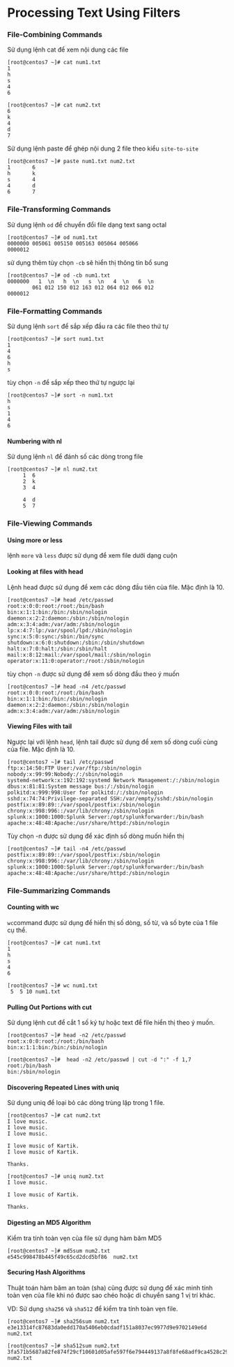 # Processing Text Using	Filters

### File-Combining Commands 

Sử dụng lệnh cat để xem nội dung các file

```
[root@centos7 ~]# cat num1.txt
1
h
s
4
6
```
```
[root@centos7 ~]# cat num2.txt
6
k
4
d
7
```

Sử dụng lệnh paste để ghép nội dung 2 file theo kiểu `site-to-site`

```
[root@centos7 ~]# paste num1.txt num2.txt
1       6
h       k
s       4
4       d
6       7
```

### File-Transforming Commands

Sử dụng lệnh `od` để chuyển đổi file dạng text sang octal

```
[root@centos7 ~]# od num1.txt
0000000 005061 005150 005163 005064 005066
0000012
```

sử dụng thêm tùy chọn `-cb` sẽ hiển thị thông tin bổ sung 

```
[root@centos7 ~]# od -cb num1.txt
0000000   1  \n   h  \n   s  \n   4  \n   6  \n
        061 012 150 012 163 012 064 012 066 012
0000012
```

### File-Formatting	Commands 

Sử dụng lệnh `sort` để sắp xếp đầu ra các file theo thứ tự 

```
[root@centos7 ~]# sort num1.txt
1
4
6
h
s
```

tùy chọn `-n` để sắp xếp theo thứ tự ngược lại 

```
[root@centos7 ~]# sort -n num1.txt
h
s
1
4
6
```

#### Numbering with nl

Sử dụng lệnh `nl` để đánh số các dòng trong file 

```
[root@centos7 ~]# nl num2.txt
     1  6
     2  k
     3  4

     4  d
     5  7
```

### File-Viewing Commands 

#### Using more or less

lệnh `more` và `less` được sử dụng để xem file dưới dạng cuộn

#### Looking at files with head

Lệnh head được sử dụng để xem các dòng đầu tiên của file. Mặc định là 10. 

```
[root@centos7 ~]# head /etc/passwd
root:x:0:0:root:/root:/bin/bash
bin:x:1:1:bin:/bin:/sbin/nologin
daemon:x:2:2:daemon:/sbin:/sbin/nologin
adm:x:3:4:adm:/var/adm:/sbin/nologin
lp:x:4:7:lp:/var/spool/lpd:/sbin/nologin
sync:x:5:0:sync:/sbin:/bin/sync
shutdown:x:6:0:shutdown:/sbin:/sbin/shutdown
halt:x:7:0:halt:/sbin:/sbin/halt
mail:x:8:12:mail:/var/spool/mail:/sbin/nologin
operator:x:11:0:operator:/root:/sbin/nologin
```

tùy chọn `-n` được sử dụng để xem số dòng đầu theo ý muốn 


```
[root@centos7 ~]# head -n4 /etc/passwd
root:x:0:0:root:/root:/bin/bash
bin:x:1:1:bin:/bin:/sbin/nologin
daemon:x:2:2:daemon:/sbin:/sbin/nologin
adm:x:3:4:adm:/var/adm:/sbin/nologin
```

#### Viewing Files with tail

Ngược lại với lệnh `head`, lệnh tail được sử dụng để xem số dòng cuối cùng của file. Mặc định là 10. 

```
[root@centos7 ~]# tail /etc/passwd
ftp:x:14:50:FTP User:/var/ftp:/sbin/nologin
nobody:x:99:99:Nobody:/:/sbin/nologin
systemd-network:x:192:192:systemd Network Management:/:/sbin/nologin
dbus:x:81:81:System message bus:/:/sbin/nologin
polkitd:x:999:998:User for polkitd:/:/sbin/nologin
sshd:x:74:74:Privilege-separated SSH:/var/empty/sshd:/sbin/nologin
postfix:x:89:89::/var/spool/postfix:/sbin/nologin
chrony:x:998:996::/var/lib/chrony:/sbin/nologin
splunk:x:1000:1000:Splunk Server:/opt/splunkforwarder:/bin/bash
apache:x:48:48:Apache:/usr/share/httpd:/sbin/nologin
```

Tùy chọn -n được sử dụng để xác định số dòng muốn hiển thị 

```
[root@centos7 ~]# tail -n4 /etc/passwd
postfix:x:89:89::/var/spool/postfix:/sbin/nologin
chrony:x:998:996::/var/lib/chrony:/sbin/nologin
splunk:x:1000:1000:Splunk Server:/opt/splunkforwarder:/bin/bash
apache:x:48:48:Apache:/usr/share/httpd:/sbin/nologin
```

### File-Summarizing Commands

#### Counting with wc

`wc`command được sử dụng để hiển thị số dòng, số từ, và số byte của 1 file cụ thể. 

```
[root@centos7 ~]# cat num1.txt
1
h
s
4
6
```

```
[root@centos7 ~]# wc num1.txt
 5  5 10 num1.txt
```

#### Pulling Out Portions with cut

Sử dụng lệnh cut để cắt 1 số ký tự hoặc text để file hiển thị theo ý muốn. 

```
[root@centos7 ~]# head -n2 /etc/passwd
root:x:0:0:root:/root:/bin/bash
bin:x:1:1:bin:/bin:/sbin/nologin
```

```
[root@centos7 ~]#  head -n2 /etc/passwd | cut -d ":" -f 1,7
root:/bin/bash
bin:/sbin/nologin
```

#### Discovering Repeated Lines with uniq

Sử dụng uniq để loại bỏ các dòng trùng lặp trong 1 file. 

```
[root@centos7 ~]# cat num2.txt
I love music.
I love music.
I love music.

I love music of Kartik.
I love music of Kartik.

Thanks.
```

```
[root@centos7 ~]# uniq num2.txt
I love music.

I love music of Kartik.

Thanks.
```

#### Digesting an MD5 Algorithm

Kiểm tra tính toàn vẹn của file sử dụng hàm băm MD5

```
[root@centos7 ~]# md5sum num2.txt
e545c998478b445f49c65cd2dcd5bf86  num2.txt
```

#### Securing Hash Algorithms

Thuật toán hàm băm an toàn (sha) cũng được sử dụng để xác minh tính toàn vẹn của file khi nó được sao chéo hoặc di chuyển sang 1 vị trí khác. 

VD: Sử dụng `sha256` và `sha512` để kiểm tra tính toàn vẹn file. 

```
[root@centos7 ~]# sha256sum num2.txt
e3e13314fc87683da0edd170a5406eb0cdadf151a8037ec9977d9e9702149e6d  num2.txt
```

```
[root@centos7 ~]# sha512sum num2.txt
3fa571b5687a82fe874f29cf10601d05afe597f6e794449137a8f8fe68adf9ca4528c295e267e649a6afadda1f9df58334eb61b14fca4e47a9b213eddce9d9c2  num2.txt
```

